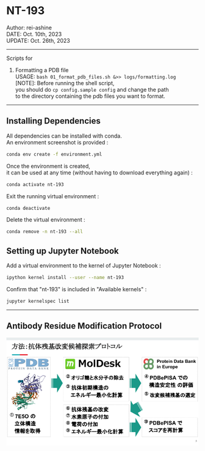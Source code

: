 # NT-193
Author: rei-ashine<br>
DATE: Oct. 10th, 2023<br>
UPDATE: Oct. 26th, 2023<br>

---
Scripts for
01. Formatting a PDB file<br>
USAGE: `bash 01_format_pdb_files.sh &>> logs/formatting.log`<br>
[NOTE]: Before running the shell script,<br>
you should do `cp config.sample config` and change the path<br>
to the directory containing the pdb files you want to format.

---
## Installing Dependencies
All dependencies can be installed with conda.<br>
An environment screenshot is provided :
```bash
conda env create -f environment.yml
```
Once the environment is created,<br>
it can be used at any time (without having to download everything again) :
```bash
conda activate nt-193
```
Exit the running virtual environment :
```bash
conda deactivate
```
Delete the virtual environment :
```bash
conda remove -n nt-193 --all
```

## Setting up Jupyter Notebook
Add a virtual environment to the kernel of Jupyter Notebook :
```bash
ipython kernel install --user --name nt-193
```
Confirm that "nt-193" is included in "Available kernels" :
```bash
jupyter kernelspec list
```

---
## Antibody Residue Modification Protocol
![image](./data/PNG/Antibody_residue_modification_protocol_20231018.png)
